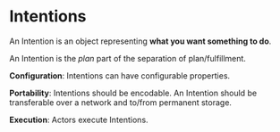 # Intentions

An Intention is an object representing **what you want something to do**.

An Intention is the *plan* part of the separation of plan/fulfillment.

**Configuration**: Intentions can have configurable properties.

**Portability**: Intentions should be encodable. An Intention should be transferable over a network and to/from permanent storage.

**Execution**: Actors execute Intentions.

